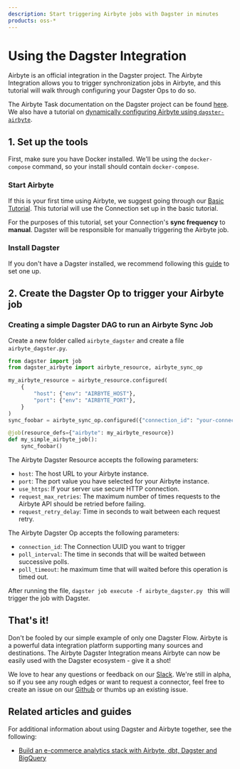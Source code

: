 ```yaml
---
description: Start triggering Airbyte jobs with Dagster in minutes
products: oss-*
---
```


# Using the Dagster Integration

Airbyte is an official integration in the Dagster project. The Airbyte Integration allows you to
trigger synchronization jobs in Airbyte, and this tutorial will walk through configuring your
Dagster Ops to do so.

The Airbyte Task documentation on the Dagster project can be found
[here](https://docs.dagster.io/_apidocs/libraries/dagster-airbyte). We also have a tutorial on
[dynamically configuring Airbyte using `dagster-airbyte`](https://airbyte.com/tutorials/configure-airbyte-with-python-dagster).

## 1. Set up the tools

First, make sure you have Docker installed. We'll be using the `docker-compose` command, so your
install should contain `docker-compose`.

### Start Airbyte

If this is your first time using Airbyte, we suggest going through our
[Basic Tutorial](https://github.com/airbytehq/airbyte/tree/e378d40236b6a34e1c1cb481c8952735ec687d88/docs/quickstart/getting-started.md).
This tutorial will use the Connection set up in the basic tutorial.

For the purposes of this tutorial, set your Connection's **sync frequency** to **manual**. Dagster
will be responsible for manually triggering the Airbyte job.

### Install Dagster

If you don't have a Dagster installed, we recommend following this
[guide](https://docs.dagster.io/getting-started) to set one up.

## 2. Create the Dagster Op to trigger your Airbyte job

### Creating a simple Dagster DAG to run an Airbyte Sync Job

Create a new folder called `airbyte_dagster` and create a file `airbyte_dagster.py`.

```python
from dagster import job
from dagster_airbyte import airbyte_resource, airbyte_sync_op

my_airbyte_resource = airbyte_resource.configured(
    {
        "host": {"env": "AIRBYTE_HOST"},
        "port": {"env": "AIRBYTE_PORT"},
    }
)
sync_foobar = airbyte_sync_op.configured({"connection_id": "your-connection-uuid"}, name="sync_foobar")

@job(resource_defs={"airbyte": my_airbyte_resource})
def my_simple_airbyte_job():
    sync_foobar()

```

The Airbyte Dagster Resource accepts the following parameters:

- `host`: The host URL to your Airbyte instance.
- `port`: The port value you have selected for your Airbyte instance.
- `use_https`: If your server use secure HTTP connection.
- `request_max_retries`: The maximum number of times requests to the Airbyte API should be retried
  before failing.
- `request_retry_delay`: Time in seconds to wait between each request retry.

The Airbyte Dagster Op accepts the following parameters:

- `connection_id`: The Connection UUID you want to trigger
- `poll_interval`: The time in seconds that will be waited between successive polls.
- `poll_timeout`: he maximum time that will waited before this operation is timed out.

After running the file, `dagster job execute -f airbyte_dagster.py ` this will trigger the job with
Dagster.

## That's it!

Don't be fooled by our simple example of only one Dagster Flow. Airbyte is a powerful data
integration platform supporting many sources and destinations. The Airbyte Dagster Integration means
Airbyte can now be easily used with the Dagster ecosystem - give it a shot!

We love to hear any questions or feedback on our [Slack](https://slack.airbyte.io/). We're still in
alpha, so if you see any rough edges or want to request a connector, feel free to create an issue on
our [Github](https://github.com/airbytehq/airbyte) or thumbs up an existing issue.

## Related articles and guides

For additional information about using Dagster and Airbyte together, see the following:

- [Build an e-commerce analytics stack with Airbyte, dbt, Dagster and BigQuery](https://github.com/airbytehq/quickstarts/tree/main/ecommerce_analytics_bigquery)
